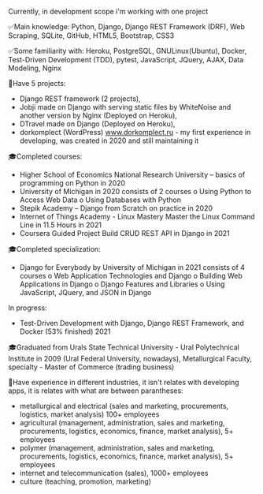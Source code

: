 Currently, in development scope i'm working with one project 

✅Main knowledge: Python, Django, Django REST Framework (DRF), Web Scraping, SQLite, GitHub, HTML5, Bootstrap, CSS3

✅Some familiarity with: Heroku, PostgreSQL, GNULinux(Ubuntu), Docker, Test-Driven Development (TDD), pytest, JavaScript, JQuery, AJAX, Data Modeling, Nginx

🚀Have 5 projects: 
- Django REST framework (2 projects), 
- Jobji made on Django with serving static files by WhiteNoise and another version by Nginx (Deployed on Heroku), 
- DTravel made on Django (Deployed on Heroku), 
- dorkomplect (WordPress) www.dorkomplect.ru - my first experience in developing, was created in 2020 and still maintaining it

🎓Completed courses:
- Higher School of Economics National Research University – basics of programming on Python in 2020
- University of Michigan in 2020 consists of 2 courses
o Using Python to Access Web Data
o Using Databases with Python
- Stepik Academy – Django from Scratch on practice in 2020
- Internet of Things Academy - Linux Mastery Master the Linux Command Line in 11.5 Hours in 2021
- Coursera Guided Project Build CRUD REST API in Django in 2021

🎓Completed specialization:
- Django for Everybody by University of Michigan in 2021 consists of 4 courses
o Web Application Technologies and Django
o Building Web Applications in Django
o Django Features and Libraries
o Using JavaScript, JQuery, and JSON in Django

In progress:
- Test-Driven Development with Django, Django REST Framework, and Docker (53% finished) 2021

🎓Graduated from Urals State Technical University - Ural Polytechnical Institute in 2009 (Ural Federal University, nowadays), Metallurgical Faculty, specialty - Master of Commerce (trading business)

💼Have experience in different industries, it isn't relates with developing apps, it is relates with what are between parantheses: 
- metallurgical and electrical (sales and marketing, procurements, logistics, market analysis) 100+ employees
- agricultural (management, administration, sales and marketing, procurements, logistics, economics, finance, market analysis), 5+ employees
- polymer (management, administration, sales and marketing, procurements, logistics, economics, finance, market analysis), 5+ employees
- internet and telecommunication (sales), 1000+ employees
- culture (teaching, promotion, marketing)
